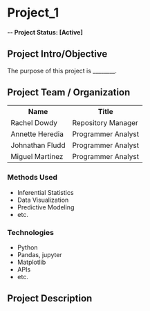 
# Project_1

#### -- Project Status: [Active]

## Project Intro/Objective
The purpose of this project is ________.


## Project Team / Organization
<table>
  <th>Name</th>
  <th>Title</th>
  <tr>
   <td>Rachel Dowdy</td>
    <td>Repository Manager</td>
  </tr>
   <tr>
    <td>Annette Heredia</td>
    <td>Programmer Analyst</td>
  </tr>
  <tr>
    <td>Johnathan Fludd</td>
    <td>Programmer Analyst</td>
  </tr>
  <tr>
    <td>Miguel Martinez</td>
    <td>Programmer Analyst</td>
  </tr>
</table>

### Methods Used
* Inferential Statistics
* Data Visualization
* Predictive Modeling
* etc.

### Technologies
* Python
* Pandas, jupyter
* Matplotlib
* APIs
* etc. 

## Project Description
